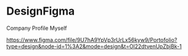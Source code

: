 # DesignFigma
Company Profile Myself

https://www.figma.com/file/9U7hA9YpVp3rUrLx56kyw9/Portofolio?type=design&node-id=1%3A2&mode=design&t=Ol22dtvenUpZbjBk-1
